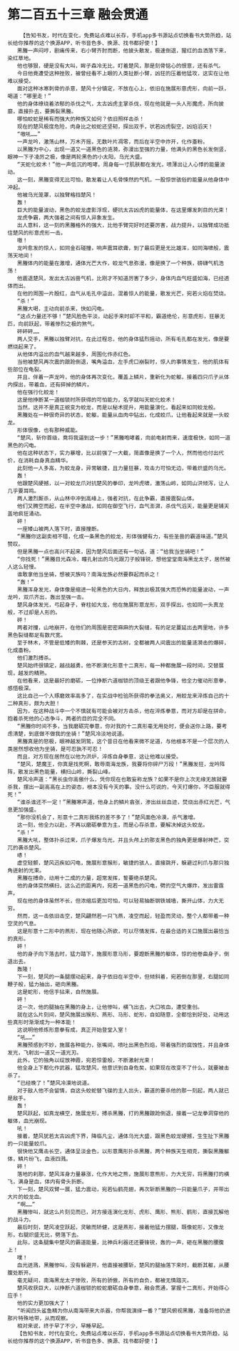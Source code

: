 # 第二百五十三章 融会贯通
        【告知书友，时代在变化，免费站点难以长存，手机app多书源站点切换看书大势所趋，站长给你推荐的这个换源APP，听书音色多、换源、找书都好使！】
       黑螣一声闷哼，剧痛传来，右小臂齐肘而断，他披头散发，极速倒退，猩红的血洒落下来，染红草地。
       他也够狠，硬是没有大叫，眸子森冷无比，盯着楚风，那是刻骨铭心的恨意，还有杀气。
       今日他竟遭受这种挫败，被曾经看不上眼的人类扯断小臂，凶狂的压着他猛攻，这实在让他难以接受。
       面对这种冰寒刺骨的杀意，楚风十分镇定，不放在心上，依旧在施展形意虎形，向前一跃，喝道：“哪里走！”
       他的身体缭绕着浓郁的杀伐之气，太古凶虎主掌杀伐，现在他就是一头人形魔虎，所向披靡，直接扑去，要撕裂黑螣。
       哪怕蛟蛇是稀有而强大的种族又如何？依旧照样击杀！
       现在的楚风极度危险，肉身比之蛟蛇还坚韧，探出双手，状若凶虎裂空，凶焰滔天！
       “嗷吼……”
       一声龙吟，激荡山林，万木齐摇，无数叶片凋零，而后在半空中炸开，化作齑粉。
       以黑螣为中心，出现一道又一道黑色的涟漪，弥漫出至强的力量，他满头的黑色长发倒竖，眼神一下子凌厉之极，像是两轮黑色的小太阳，乌光大盛。
       “天蛇化蛟术！”他一声低沉的咆哮，周身每一寸肌肤都在发光，喷薄出让人心悸的能量波动。
       这一刻，黑螣变得无比可怕，散发着让人毛骨悚然的气机，一股惊世骇俗的能量从他身体中冲起。
       他被乌光笼罩，以独臂格挡楚风！
       轰！
       巨大的能量波动，黑色的蛟龙虚影浮现，硬抗太古凶虎的能量体，在这里爆发刺目的光束！
       龙虎争霸，两大强者之间有惊人异象发生。
       出人意料，这一刻的黑螣格外的强大，比他手臂完好时还要厉害，战力提升，以独臂成功抵住楚风的形意虎形一击。
       嗷！
       龙吟愈发的惊人，如同金石碰撞，响声震耳欲聋，到了最后更是无比雄浑，如同海啸般，震荡天地间！
       黑螣体内的能量在激增，通体光芒大作，蛟龙气息弥漫，像是换了一个种族，磅礴气机浩荡！
       他震退楚风，发出太古凶兽气机，比刚才不知道厉害了多少，身体内血气旺盛如海，已经透体而出。
       在他的周围一片殷红，血气从毛孔中溢出，混着惊人的能量，散发光芒，宛若火焰在焚烧。
       “杀！”
       黑螣大喝，主动向前杀来，快如闪电。
       “这点力量还不够！”楚风脸色平淡，动起手来时却不平和，霸道绝伦，形意虎形，狂暴无匹，向前跃起，带着惨烈之极的煞气。
       砰砰砰……
       两人交手，黑螣以独臂对抗，在此过程总，他的身体猛烈摇动，所有毛孔都在发光，像是要燃烧起来了。
       从他体内溢出的血气越来越多，周围化作赤红色。
       当他被楚风再次震的踉跄倒退，嘴角溢血，左手虎口崩裂时，惊人的事情发生，他的肌体有些部位在龟裂。
       并且，伴着一声龙吟，他的身体再次变化，覆盖上鳞片，重新化为蛇躯，接着四只爪子从体内探出，带着血，还有碎掉的鳞片。
       他在强行化蛟龙！
       这是他挣断某一道枷锁时所获得的可怕能力，名字就叫天蛇化蛟术！
       当然，这并不是真正蜕变为蛟龙，而是以秘术提升，用能量演化，看起来如同蛟龙般。
       黑螣处在一种很奇异的状态，蛇躯，能量从血肉中钻出，化成蛟爪，让他看起来就是一头蛟龙。
       形体很像，也有那种威能。
       “楚风，斩你首级，竟将我逼到这一步！”黑螣咆哮着，向前电射而来，速度极快，如同一道黑色的闪电。
       他在这种状态下，实力暴增，比以前强了一大截，简直像是换了一个人，然而他也付出代价，在消耗自身真血精华。
       此刻他一人多高，为蛟龙身，异常敏捷，且力量狂暴，攻击力可怕无边，带着炽盛的乌光。
       轰！
       他跟楚风硬撼，以一对蛟龙爪对抗楚风的拳印，龙吟虎啸，激荡山岭，如同山洪倾泻，让人几乎要耳鸣。
       两人激烈厮杀，从山林中冲到高峰上，强者对抗，在此争霸，直接震裂山体。
       他们又腾空而起，在半空中激战，如同在御空飞行，血气澎湃，杀伐气滔天，能量更是铺天盖地疯狂涌动。
       砰！
       一座矮山被两人落下时，直接撞断。
       “黑螣你这副卖相不错，化成一条黑色的蛟龙，形体强健有力，有些圣兽的霸道味道。”楚风赞叹。
       但是黑螣一点也高兴不起来，因为楚风后面还有一句话，道：“给我当坐骑吧！”
       “你找死！”黑螣目光森冷，瞳孔射出的乌光跟刀子般锋锐，想他堂堂南海黑龙太子，居然被人这么轻慢。
       谁敢拿他当坐骑，想被灭族吗？南海龙族必然要群起而杀之！
       “轰！”
       黑螣浑身发光，身体像是缩进一轮黑色的大日内，释放出极其强大而恐怖的能量波动，一声龙吟，双爪齐出，轰出至强一击。
       楚风身体发光，弓起身子，脊柱如大龙，他在施展形意龙形，双手探出，也如同一头真龙般，不过却是人形的。
       砰！
       两者对撞，山地崩开，在他们的周围是密密麻麻的大裂缝，有的足足蔓延出去两里地，许多黑色裂缝都足有数尺宽。
       至于林木，不管是低矮的荆棘，还是参天的古树，全都被两人间震出的能量涟漪击的爆碎，化成齑粉。
       他们激烈搏杀。
       楚风始终很镇定，越战越勇，他不断演化形意十二真形，每一种都施展一段时间，交替展现，越发的精熟。
       在他看来，这是最好的磨砺，一位挣断六道枷锁的顶级王者跟他争锋，他全力催动形意拳，感悟极深。
       这比自己一个人琢磨效率高多了，在实战中检验所获得的拳法奥义，用蛟龙来淬炼自己的十二种真形，颇为大胆！
       因为，在这种战斗中一个不慎就有可能会被对方击杀，他在淬炼拳意，而对方却是在拼命，抱着杀死他的心态争斗，两者的目的完全不同。
       “黑螣你时间不多，当我磨砺完拳意，你对我的十二真形毫无用处时，便会送你上路，要考虑清楚，到底做不做我的坐骑！”楚风冷淡地说道。
       黑螣真是的怒极，眼神越发阴鸷，这个昔日在他看来微不足道，与他根本不是一个层次的人类居然想收他为坐骑，是可忍孰不可忍！
       而且，对方现在居然在以他为洪炉，淬炼自身拳意，这让他难以接受。
       “楚风，楚魔王，你真是找死啊，敢辱南海龙族，我要将你碎尸万段！”黑螣发狂，龙吟阵阵，散发出黑色能量，横扫山岭，撕裂山峰。
       楚风冷声道：“黑长虫你高傲什么，凭你现在也敢妄称龙族？如果不是你上次无缘无故就要杀我，摆出一副高高在上的姿态，根本没有今天的事。没什么可说的，今天打爆你，不臣服就得死！”
       “谁杀谁还不一定！”黑螣寒声道，他身上的鳞片翕张，渗出丝丝血迹，焚烧出赤红光芒，气息更加强盛。
       “那你没机会了，形意十二真形我练的差不多了！”楚风面色冷漠，杀气激增。
       这一刻，他全力以赴，不再以磨砺拳意为主，而是心存杀意，要解决掉这头蛟龙。
       “杀！”
       黑螣大吼，整体扑杀过来，爪子爆发乌光，并且头颅上的那支黑色的独角更是爆射神芒，突兀的袭杀楚风。
       哧！
       虚空轻颤，楚风迅疾如闪电，施展形意猴形，敏捷的骇人，直接跳开，躲避过利爪与那只独角迸射的光束。
       黑螣在搏命，动用十二成的力量，超常发挥，誓要绝杀楚风。
       他的身体突然横扫，这么近的距离内，宛若一道黑色的闪电，劈的空气大爆炸，发出雷霆声。
       现在他的身体虽然不长，但浓缩后更加可怕，可以轻易抽断钢铁城墙，撕开山体，力大无穷。
       然而，这一击依旧击空，楚风翩然若一只飞燕，凌空而起，轻盈而灵动，整个人都带着一种空灵的气息。
       这是形意十二形中的燕形，现在他随心所欲，可以尽情发挥，在最合适的关口施展出最恰当的真形。
       砰！
       他的身子向下落去时，猛力踏下，施展形意马形，要蹬断黑螣的躯体，惊的他卷曲身子，倒退出去。
       轰隆！
       下一刻，楚风的一条腿摆动起来，身子依旧在半空中，但倾斜着，宛若倒在那里，右腿如同鞭子般，猛力抽出，砸向黑螣。
       这是蛇形，他信手拈来，自然施展。
       砰！
       这一次，他的腿抽在黑螣的身上，让他惨叫，横飞出去，大口咳血，遭受重创。
       就在这么片刻间，楚风施展出猴形、燕形、马形、蛇形，自如随意，全都恰到好处，动用这些真形时渐渐成为一种本能！
       这说明他修炼形意拳有成，真正开始登堂入室！
       “吼……”
       黑螣预感到不妙，施展各种能力，张嘴间，喷吐出黑色烈焰，带着强烈的腐蚀性，并且身体发光，飞射出一道又一道光刃。
       此外，它的独角以绽放神霞，宛若惊雷般，不断激射光束！
       他全身上下都化作武器，猛攻楚风，他意识到自身危矣，如果现在改变不了什么，就要被击杀了。
       “已经晚了！”楚风冷漠地说道。
       对于敌人他不会留情，自这头蛟蛇替飞碟的主人出头，霸道的要杀他的那一刻起，两人就已是敌手。
       轰！
       楚风跃起，如真龙横空，施展龙形，搏杀黑螣，打的黑螣踉跄倒退，接着一记龙拳洞穿他的躯体，血光崩现。
       吼！
       接着，楚风犹若太古凶虎下界，降临凡尘，通体乌光大盛，跟黑色蛟龙硬撼，生生扯下黑螣的一只能量蛟爪。
       很快他又鹰击长空，通体呈淡金色，以形意鹰形扑杀黑螣，两个种族天生相克，撕裂黑螣躯体，鳞片纷飞，血液四溅。
       砰！
       落地的刹那，楚风浑身力量暴涨，化作大地之熊，施展形意熊形，力大无穷，将黑螣打的横飞，满身是血，体内有骨头折断。
       下一刻，楚风双臂一展，猛力震动，宛若仙鹤亮翅，再次斩断黑螣的一只能量爪子，并带出大片的蛟龙血。
       “啊……”
       黑螣惨叫，就这么片刻见而已，对方接连演化龙形、虎形、鹰形、熊形、鹤形，直接瓦解他的战斗力。
       最后时刻，楚风凌空跃起，灵敏而矫健，这是燕形，接着他猛力摆腿，既像蛇形，又像龙形，右腿炽盛无比，劈落下去。
       此际，这条腿集中楚风的霸道能量，比神兵利器还还要锋锐，轰的一声，砸在黑螣的腰腹上！
       噗！
       血光迸溅，黑螣惨叫，没有躲避开，他直接被腰斩，楚风的腿抽落下来时，截断其躯，从腰腹处断开。
       毫无疑问，南海黑龙太子惨败，所有的骄傲，所有的自负，都被无情踏灭。
       楚风收获巨大，以挣断六道枷锁的蛟蛇磨砺自身拳意，融会贯通，掌握十二真形，开始得心应手！
       他的实力更加强大了！
       “听闻四头鲨鱼精为你从南海带来大杀器，你帮我演绎一番？”楚风俯视黑螣，准备将他扔进那片特殊地带，从而观察。
       相对来说，终于早了不少，早睡早起。
       【告知书友，时代在变化，免费站点难以长存，手机app多书源站点切换看书大势所趋，站长给你推荐的这个换源APP，听书音色多、换源、找书都好使！】